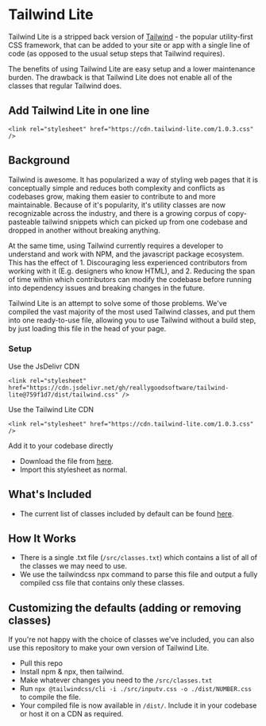 # Tailwind Lite

Tailwind Lite is a stripped back version of [Tailwind](https://tailwindcss.com/) - the popular utility-first CSS framework, that can be added to your site or app with a single line of code (as opposed to the usual setup steps that Tailwind requires).

The benefits of using Tailwind Lite are easy setup and a lower maintenance burden. The drawback is that Tailwind Lite does not enable all of the classes that regular Tailwind does.

## Add Tailwind Lite in one line
```
<link rel="stylesheet" href="https://cdn.tailwind-lite.com/1.0.3.css" />
```

## Background
Tailwind is awesome. It has popularized a way of styling web pages that it is conceptually simple and reduces both complexity and conflicts as codebases grow, making them easier to contribute to and more maintainable. Because of it's popularity, it's utility classes are now recognizable across the industry, and there is a growing corpus of copy-pasteable tailwind snippets which can picked up from one codebase and dropped in another without breaking anything. 

At the same time, using Tailwind currently requires a developer to understand and work with NPM, and the javascript package ecosystem. This has the effect of 1. Discouraging less experienced contributors from working with it (E.g. designers who know HTML), and 2. Reducing the span of time within which contributors can modify the codebase before running into dependency issues and breaking changes in the future.

Tailwind Lite is an attempt to solve some of those problems. We've compiled the vast majority of the most used Tailwind classes, and put them into one ready-to-use file, allowing you to use Tailwind without a build step, by just loading this file in the head of your page. 

### Setup

Use the JsDelivr CDN

```
<link rel="stylesheet" href="https://cdn.jsdelivr.net/gh/reallygoodsoftware/tailwind-lite@759f1d7/dist/tailwind.css" />
```

Use the Tailwind Lite CDN

```
<link rel="stylesheet" href="https://cdn.tailwind-lite.com/1.0.3.css" />
```

Add it to your codebase directly

- Download the file from [here](https://cdn.tailwind-lite.com/1.0.3.css).
- Import this stylesheet as normal.


## What's Included

- The current list of classes included by default can be found [here](https://github.com/html-first-labs/static-tailwind/blob/master/src/classes.txt). 

## How It Works
- There is a single .txt file (`/src/classes.txt`) which contains a list of all of the classes we may need to use.  
- We use the tailwindcss npx command to parse this file and output a fully compiled css file that contains only these classes. 

## Customizing the defaults (adding or removing classes)

If you're not happy with the choice of classes we've included, you can also use this repository to make your own version of Tailwind Lite.

- Pull this repo
- Install npm & npx, then tailwind.
- Make whatever changes you need to the `/src/classes.txt`
- Run `npx @tailwindcss/cli -i ./src/inputv.css -o ./dist/NUMBER.css` to compile the file.
- Your compiled file is now available in `/dist/`. Include it in your codebase or host it on a CDN as required.